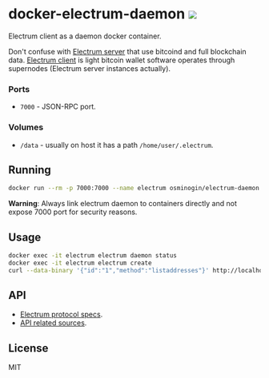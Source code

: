 # docker-electrum-daemon [![](https://images.microbadger.com/badges/image/osminogin/electrum-daemon.svg)](https://microbadger.com/images/osminogin/electrum-daemon)

Electrum client as a daemon docker container.

Don't confuse with [Electrum server](https://github.com/spesmilo/electrum-server) that use bitcoind and full blockchain data. [Electrum client](https://electrum.org/) is light bitcoin wallet software operates through supernodes (Electrum server instances actually).

### Ports

* ``7000`` - JSON-RPC port.

### Volumes

* ``/data`` - usually on host it has a path ``/home/user/.electrum``.


## Running

```bash
docker run --rm -p 7000:7000 --name electrum osminogin/electrum-daemon
```

**Warning**: Always link electrum daemon to containers directly and not expose 7000 port for security reasons.


## Usage

```bash
docker exec -it electrum electrum daemon status
docker exec -it electrum electrum create
curl --data-binary '{"id":"1","method":"listaddresses"}' http://localhost:7000
```

## API

* [Electrum protocol specs](http://docs.electrum.org/en/latest/protocol.html).
* [API related sources](https://github.com/spesmilo/electrum/blob/master/lib/commands.py).

## License

MIT
